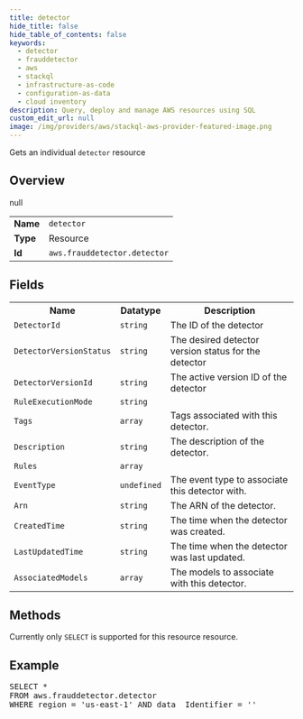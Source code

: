 ```yaml
---
title: detector
hide_title: false
hide_table_of_contents: false
keywords:
  - detector
  - frauddetector
  - aws
  - stackql
  - infrastructure-as-code
  - configuration-as-data
  - cloud inventory
description: Query, deploy and manage AWS resources using SQL
custom_edit_url: null
image: /img/providers/aws/stackql-aws-provider-featured-image.png
---
```

Gets an individual <code>detector</code> resource

## Overview
<table><tbody>
<tr><td><b>Name</b></td><td><code>detector</code></td></tr>
<tr><td><b>Type</b></td><td>Resource</td></tr>
null
<tr><td><b>Id</b></td><td><code>aws.frauddetector.detector</code></td></tr>
</tbody></table>

## Fields
<table><tbody>
<tr><th>Name</th><th>Datatype</th><th>Description</th></tr>
<tr><td><code>DetectorId</code></td><td><code>string</code></td><td>The ID of the detector</td></tr><tr><td><code>DetectorVersionStatus</code></td><td><code>string</code></td><td>The desired detector version status for the detector</td></tr><tr><td><code>DetectorVersionId</code></td><td><code>string</code></td><td>The active version ID of the detector</td></tr><tr><td><code>RuleExecutionMode</code></td><td><code>string</code></td><td></td></tr><tr><td><code>Tags</code></td><td><code>array</code></td><td>Tags associated with this detector.</td></tr><tr><td><code>Description</code></td><td><code>string</code></td><td>The description of the detector.</td></tr><tr><td><code>Rules</code></td><td><code>array</code></td><td></td></tr><tr><td><code>EventType</code></td><td><code>undefined</code></td><td>The event type to associate this detector with.</td></tr><tr><td><code>Arn</code></td><td><code>string</code></td><td>The ARN of the detector.</td></tr><tr><td><code>CreatedTime</code></td><td><code>string</code></td><td>The time when the detector was created.</td></tr><tr><td><code>LastUpdatedTime</code></td><td><code>string</code></td><td>The time when the detector was last updated.</td></tr><tr><td><code>AssociatedModels</code></td><td><code>array</code></td><td>The models to associate with this detector.</td></tr>
</tbody></table>

## Methods
Currently only <code>SELECT</code> is supported for this resource resource.

## Example
<pre>
SELECT * 
FROM aws.frauddetector.detector
WHERE region = 'us-east-1' AND data__Identifier = '<Arn>'
</pre>
